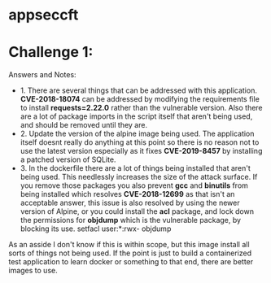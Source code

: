 # appseccft
<h1>Challenge 1:</h1>
Answers and Notes:
<ul>
<li>1. There are several things that can be addressed with this application. <b>CVE-2018-18074</b> can be addressed by modifying the requirements file to install <b>requests=2.22.0</b> rather than the vulnerable version. Also there are a lot of package imports in the script itself that aren't being used, and should be removed until they are.</li>
<li>2. Update the version of the alpine image being used. The application itself doesnt really do anything at this point so there is no reason not to use the latest version especially as it fixes <b>CVE-2019-8457</b> by installing a patched version of SQLite.</li>
<li>3. In the dockerfile there are a lot of things being installed that aren't being used. This needlessly increases the size of the attack surface. If you remove those packages you also prevent <b>gcc</b> and <b>binutils</b> from being installed which resolves <b>CVE-2018-12699</b> as that isn't an acceptable answer, this issue is also resolved by using the newer version of Alpine, or you could install the <b>acl</b> package, and lock down the permissions for <b>objdump</b> which is the vulnerable package, by blocking its use. setfacl user:*:rwx- objdump </li>
</ul>
As an asside I don't know if this is within scope, but this image install all sorts of things not being used. If the point is just to build a containerized test application to learn docker or something to that end, there are better images to use.
